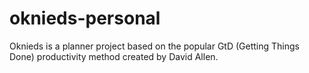 # oknieds-personal
Oknieds is a planner project based on the popular GtD (Getting Things Done) productivity method created by David Allen.
